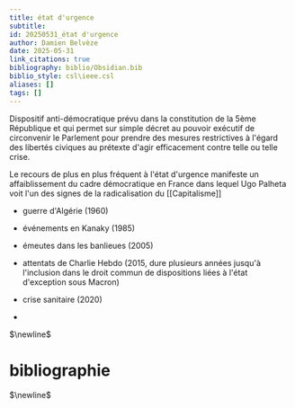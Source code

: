 ```yaml
---
title: état d'urgence
subtitle:
id: 20250531_état d'urgence
author: Damien Belvèze
date: 2025-05-31
link_citations: true
bibliography: biblio/Obsidian.bib
biblio_style: csl\ieee.csl
aliases: []
tags: []
---
```

Dispositif anti-démocratique prévu dans la constitution de la 5ème République et qui permet sur simple décret au pouvoir exécutif de circonvenir le Parlement pour prendre des mesures restrictives à l'égard des libertés civiques au prétexte d'agir efficacement contre telle ou telle crise. 

Le recours de plus en plus fréquent à l'état d'urgence manifeste un affaiblissement du cadre démocratique en France dans lequel Ugo Palheta voit l'un des signes de la radicalisation du [[Capitalisme]]

- guerre d'Algérie (1960)
- événements en Kanaky (1985)
- émeutes dans les banlieues (2005)
- attentats de Charlie Hebdo (2015, dure plusieurs années jusqu'à l'inclusion dans le droit commun de dispositions liées à l'état d'exception sous Macron)
- crise sanitaire (2020)


- 


$\newline$
# bibliographie
$\newline$






